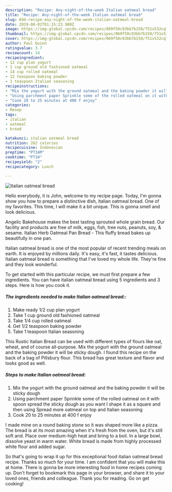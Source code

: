 ```yaml
---
description: "Recipe: Any-night-of-the-week Italian oatmeal bread"
title: "Recipe: Any-night-of-the-week Italian oatmeal bread"
slug: 694-recipe-any-night-of-the-week-italian-oatmeal-bread
date: 2019-08-01T01:15:23.980Z
image: https://img-global.cpcdn.com/recipes/069f50c93bb7b150/751x532cq70/italian-oatmeal-bread-recipe-main-photo.jpg
thumbnail: https://img-global.cpcdn.com/recipes/069f50c93bb7b150/751x532cq70/italian-oatmeal-bread-recipe-main-photo.jpg
cover: https://img-global.cpcdn.com/recipes/069f50c93bb7b150/751x532cq70/italian-oatmeal-bread-recipe-main-photo.jpg
author: Paul Quinn
ratingvalue: 3.7
reviewcount: 14
recipeingredient:
- 12 cup plan yogurt
- 1 cup ground old fashioned oatmeal
- 14 cup rolled oatmeal
- 12 teaspoon baking powder
- 1 teaspoon Italian seasoning
recipeinstructions:
- "Mix the yogurt with the ground oatmeal and the baking powder it will be sticky dough"
- "Using parchment paper Sprinkle some of the rolled oatmeal on it with spoon spread the sticky dough as you want I shape it as a square and then using Spread more oatmeal on top and Italian seasoning"
- "Cook 20 to 25 minutes at 400 f enjoy"
categories:
- Resep
tags:
- italian
- oatmeal
- bread

katakunci: italian oatmeal bread
nutrition: 262 calories
recipecuisine: Indonesian
preptime: "PT34M"
cooktime: "PT1H"
recipeyield: "2"
recipecategory: Lunch

---
```



![Italian oatmeal bread](https://img-global.cpcdn.com/recipes/069f50c93bb7b150/751x532cq70/italian-oatmeal-bread-recipe-main-photo.jpg)

Hello everybody, it is John, welcome to my recipe page. Today, I'm gonna show you how to prepare a distinctive dish, italian oatmeal bread. One of my favorites. This time, I will make it a bit unique. This is gonna smell and look delicious.

Angelic Bakehouse makes the best tasting sprouted whole grain bread. Our facility and products are free of milk, eggs, fish, tree nuts, peanuts, soy, &amp; sesame. Italian Herb Oatmeal Pan Bread - This fluffy bread bakes up beautifully in one pan.

Italian oatmeal bread is one of the most popular of recent trending meals on earth. It is enjoyed by millions daily. It's easy, it's fast, it tastes delicious. Italian oatmeal bread is something that I've loved my whole life. They're fine and they look wonderful.


To get started with this particular recipe, we must first prepare a few ingredients. You can have italian oatmeal bread using 5 ingredients and 3 steps. Here is how you cook it.

##### The ingredients needed to make Italian oatmeal bread::

1. Make ready 1/2 cup plan yogurt
1. Take 1 cup ground old fashioned oatmeal
1. Take 1/4 cup rolled oatmeal
1. Get 1/2 teaspoon baking powder
1. Take 1 teaspoon Italian seasoning


This Rustic Italian Bread can be used with different types of flours like oat, wheat, and of course all-purpose. Mix the yogurt with the ground oatmeal and the baking powder it will be sticky dough. I found this recipe on the back of a bag of Pillsbury flour. This bread has great texture and flavor and looks good as well. 

##### Steps to make Italian oatmeal bread:

1. Mix the yogurt with the ground oatmeal and the baking powder it will be sticky dough
1. Using parchment paper Sprinkle some of the rolled oatmeal on it with spoon spread the sticky dough as you want I shape it as a square and then using Spread more oatmeal on top and Italian seasoning
1. Cook 20 to 25 minutes at 400 f enjoy


I made mine on a round baking stone so it was shaped more like a pizza. The bread is at its most amazing when it&#39;s fresh from the oven, but it&#39;s still soft and. Place over medium-high heat and bring to a boil. In a large bowl, dissolve yeast in warm water. White bread is made from highly processed white flour and added sugar. 

So that's going to wrap it up for this exceptional food italian oatmeal bread recipe. Thanks so much for your time. I am confident that you will make this at home. There is gonna be more interesting food in home recipes coming up. Don't forget to bookmark this page in your browser, and share it to your loved ones, friends and colleague. Thank you for reading. Go on get cooking!
